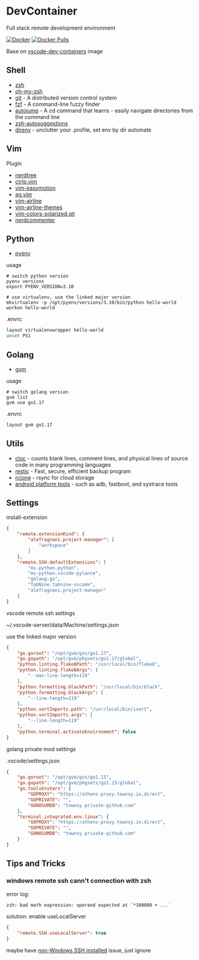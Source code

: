 # DevContainer
Full stack remote development environment

[![Docker](https://github.com/ifooth/devcontainer/actions/workflows/docker-publish.yml/badge.svg)](https://github.com/ifooth/devcontainer/actions/workflows/docker-publish.yml)
[![Docker Pulls](https://img.shields.io/docker/pulls/ifooth/devcontainer.svg)](https://hub.docker.com/r/ifooth/devcontainer/)

Base on [vscode-dev-containers](https://github.com/microsoft/vscode-dev-containers) image

## Shell
- [zsh](https://www.zsh.org/)
- [oh-my-zsh](https://github.com/ohmyzsh/ohmyzsh)
- [git](http://git-scm.com/) - A distributed version control system
- [fzf](https://github.com/junegunn/fzf) - A command-line fuzzy finder
- [autojump](https://github.com/wting/autojump) - A cd command that learns - easily navigate directories from the command line
- [zsh-autosuggestions](https://github.com/zsh-users/zsh-autosuggestions)
- [direnv](https://github.com/direnv/direnv) - unclutter your .profile, set env by dir automate

## Vim
Plugin
- [nerdtree](https://github.com/scrooloose/nerdtree.git)
- [ctrlp.vim](https://github.com/kien/ctrlp.vim.git)
- [vim-easymotion](https://github.com/easymotion/vim-easymotion.git)
- [ag.vim](https://github.com/rking/ag.vim.git)
- [vim-airline](https://github.com/vim-airline/vim-airline)
- [vim-airline-themes](https://github.com/vim-airline/vim-airline-themes)
- [vim-colors-solarized.git](https://github.com/altercation/vim-colors-solarized.git)
- [nerdcommenter](https://github.com/scrooloose/nerdcommenter)

## Python
- [pyenv](https://github.com/pyenv/pyenv)

usage
```shell
# switch python version
pyenv versions
export PYENV_VERSION=3.10

# use virtualenv, use the linked major version
mkvirtualenv -p /opt/pyenv/versions/3.10/bin/python hello-world
workon hello-world
```

.envrc
```bash
layout virtualenvwrapper hello-world
unset PS1
```

## Golang
- [gvm](https://github.com/moovweb/gvm)

usage
```shell
# switch golang version
gvm list
gvm use go1.17
```

.envrc
```bash
layout gvm go1.17
```

## Utils
- [cloc](https://github.com/AlDanial/cloc) - counts blank lines, comment lines, and physical lines of source code in many programming languages
- [restic](https://github.com/restic/restic) - Fast, secure, efficient backup program
- [rclone](https://github.com/rclone/rclone) - rsync for cloud storage
- [android platform tools](https://developer.android.com/studio/releases/platform-tools) - such as adb, fastboot, and systrace tools


## Settings
install-extension

```json
{
    "remote.extensionKind": {
        "alefragnani.project-manager": [
            "workspace"
        ]
    },
    "remote.SSH.defaultExtensions": [
        "ms-python.python",
        "ms-python.vscode-pylance",
        "golang.go",
        "TabNine.tabnine-vscode",
        "alefragnani.project-manager"
    ]
}
```

vscode remote ssh settings

~/.vscode-server/data/Machine/settings.json

use the linked major version

```json
{
    "go.goroot": "/opt/gvm/gos/go1.17",
    "go.gopath": "/opt/gvm/pkgsets/go1.17/global",
    "python.linting.flake8Path": "/usr/local/bin/flake8",
    "python.linting.flake8Args": [
        "--max-line-length=119"
    ],
    "python.formatting.blackPath": "/usr/local/bin/black",
    "python.formatting.blackArgs": [
        "--line-length=119"
    ],
    "python.sortImports.path": "/usr/local/bin/isort",
    "python.sortImports.args": [
        "--line-length=119"
    ],
    "python.terminal.activateEnvironment": false
}
```

golang private mod settings

.vscode/settings.json

```json
{
    "go.goroot": "/opt/gvm/gos/go1.15",
    "go.gopath": "/opt/gvm/pkgsets/go1.15/global",
    "go.toolsEnvVars": {
        "GOPROXY": "https://athens-proxy.townsy.io,direct",
        "GOPRIVATE": "",
        "GONOSUMDB": "townsy.private-github.com"
    },
    "terminal.integrated.env.linux": {
        "GOPROXY": "https://athens-proxy.townsy.io,direct",
        "GOPRIVATE": "",
        "GONOSUMDB": "townsy.private-github.com"
    }
}
```


## Tips and Tricks

### windows remote ssh cann't connection with zsh

error log:
```bash
zsh: bad math expression: operand expected at `*100000 + ...'
```

solution: enable useLocalServer
```json
{
    "remote.SSH.useLocalServer": true
}
```

maybe have [non-Windows SSH installed](https://github.com/microsoft/vscode-remote-release/issues/2525) issue, just ignore
